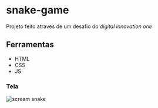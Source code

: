# snake-game

Projeto feito atraves de um desafio do *digital innovation one*

## Ferramentas
- HTML
- CSS
- JS

### Tela
![scream snake](https://uploaddeimagens.com.br/images/004/181/645/original/telaSnake.jpg?1669642532)
